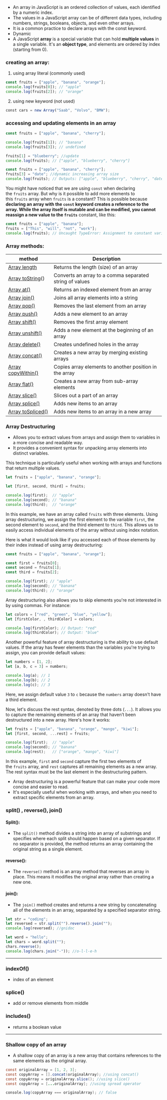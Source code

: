 - An array in JavaScript is an ordered collection of values, each identified by a numeric index. 
- The values in a JavaScript array can be of different data types, including numbers, strings, booleans, objects, and even other arrays.
-  It is a common practice to declare arrays with the const keyword.
- Dynamic
- A JavaScript **array** is a special variable that can hold **multiple values** in a single variable. It's an **object type**, and elements are ordered by index (starting from 0).
### creating an array:
1. using array literal (commonly used)
```js
const fruits = ["apple", "banana", "orange"];
console.log(fruits[0]); // "apple"
console.log(fruits[2]); // "orange"
```


2. using new keyword (not used)
```js
const cars = new Array("Saab", "Volvo", "BMW");
```

### accessing and updating elements in an array
```js
const fruits = ["apple", "banana", "cherry"];

console.log(fruits[1]); // "banana"
console.log(fruits[3]); // undefined

fruits[1] = "blueberry"; //update
console.log(fruits); // ["apple", "blueberry", "cherry"]

const fruits = ["apple", "banana", "cherry"];
fruits[3] = "date"; //dynamic increasing array size
console.log(fruits); // Outputs: ["apple", "blueberry", "cherry", "date"]

```

You might have noticed that we are using `const` when declaring the `fruits` array. But why is it possible to add more elements to this `fruits` array when `fruits` is a constant? This is possible because **declaring an array with the `const` keyword creates a reference to the array. While the array itself is mutable and can be modified, you cannot reassign a new value to the `fruits`** constant, like this:

```js
const fruits = ["apple", "banana"];
fruits = ["This", "will", "not", "work"];
console.log(fruits); // Uncaught TypeError: Assignment to constant variable.
```
### Array methods:
| method                                                                                  | Description                                             |
| --------------------------------------------------------------------------------------- | ------------------------------------------------------- |
| [Array length](https://www.w3schools.com/js/js_array_methods.asp#mark_length)           | Returns the length (size) of an array                   |
| [Array toString](https://www.w3schools.com/js/js_array_methods.asp#mark_tostring)()     | Converts an array to a comma separated string of values |
| [Array at()](https://www.w3schools.com/js/js_array_methods.asp#mark_at)                 | Returns an indexed element from an array                |
| [Array join()](https://www.w3schools.com/js/js_array_methods.asp#mark_join)             | Joins all array elements into a string                  |
| [Array pop()](https://www.w3schools.com/js/js_array_methods.asp#mark_pop)               | Removes the last element from an array                  |
| [Array push()](https://www.w3schools.com/js/js_array_methods.asp#mark_push)             | Adds a new element to an array                          |
| [Array shift()](https://www.w3schools.com/js/js_array_methods.asp#mark_shift)           | Removes the first array element                         |
| [Array unshift()](https://www.w3schools.com/js/js_array_methods.asp#mark_unshift)       | Adds a new element at the beginning of an array         |
| [Array delete()](https://www.w3schools.com/js/js_array_methods.asp#mark_delete)         | Creates undefined holes in the array                    |
| [Array concat()](https://www.w3schools.com/js/js_array_methods.asp#mark_concat)         | Creates a new array by merging existing arrays          |
| [Array copyWithin()](https://www.w3schools.com/js/js_array_methods.asp#mark_copywithin) | Copies array elements to another position in the array  |
| [Array flat()](https://www.w3schools.com/js/js_array_methods.asp#mark_flat)             | Creates a new array from sub-array elements             |
| [Array slice()](https://www.w3schools.com/js/js_array_methods.asp#mark_slice)           | Slices out a part of an array                           |
| [Array splice()](https://www.w3schools.com/js/js_array_methods.asp#mark_splice)         | Adds new items to an array                              |
| [Array toSpliced()](https://www.w3schools.com/js/js_array_methods.asp#mark_tospliced)   | Adds new items to an array in a new array               |

### Array Destructuring

- Allows you to extract values from arrays and assign them to variables in a more concise and readable way. 
- It provides a convenient syntax for unpacking array elements into distinct variables.

This technique is particularly useful when working with arrays and functions that return multiple values. 

```js
let fruits = ["apple", "banana", "orange"];

let [first, second, third] = fruits;

console.log(first);  // "apple"
console.log(second); // "banana"
console.log(third);  // "orange"
```

In this example, we have an array called `fruits` with three elements. Using array destructuring, we assign the first element to the variable `first`, the second element to `second`, and the third element to `third`. This allows us to easily access individual elements of the array without using index notation.

Here is what it would look like if you accessed each of those elements by their index instead of using array destructuring:

```js
const fruits = ["apple", "banana", "orange"];

const first = fruits[0];
const second = fruits[1];
const third = fruits[2];

console.log(first); // "apple"
console.log(second); // "banana"
console.log(third); // "orange"
```

Array destructuring also allows you to skip elements you're not interested in by using commas. For instance:

```js
let colors = ["red", "green", "blue", "yellow"];
let [firstColor, , thirdColor] = colors;

console.log(firstColor); // Output: "red"
console.log(thirdColor); // Output: "blue"
```

Another powerful feature of array destructuring is the ability to use default values. If the array has fewer elements than the variables you're trying to assign, you can provide default values:

```js
let numbers = [1, 2];
let [a, b, c = 3] = numbers;

console.log(a); // 1
console.log(b); // 2
console.log(c); // 3
```

Here, we assign default value `3` to `c` because the `numbers` array doesn't have a third element.

Now, let's discuss the rest syntax, denoted by three dots (`...`). It allows you to capture the remaining elements of an array that haven’t been destructured into a new array. Here's how it works:

```js
let fruits = ["apple", "banana", "orange", "mango", "kiwi"];
let [first, second, ...rest] = fruits;

console.log(first);  // "apple"
console.log(second); // "banana"
console.log(rest);   // ["orange", "mango", "kiwi"]
```

In this example, `first` and `second` capture the first two elements of the `fruits` array, and `rest` captures all remaining elements as a new array. The rest syntax must be the last element in the destructuring pattern.

- Array destructuring is a powerful feature that can make your code more concise and easier to read. 
- It's especially useful when working with arrays, and when you need to extract specific elements from an array.
### split() , reverse(), join()
#### Split():
- The `split()` method divides a string into an array of substrings and specifies where each split should happen based on a given separator. If no separator is provided, the method returns an array containing the original string as a single element.
#### reverse():
- The `reverse()` method is an array method that reverses an array in place. This means it modifies the original array rather than creating a new one.
#### join():
- The `join()` method creates and returns a new string by concatenating all of the elements in an array, separated by a specified separator string.
```js
let str = "coding";
let reversed = str.split("").reverse().join("");
console.log(reversed); //gnidoc
```

```js
let word = "hello";
let chars = word.split("");
chars.reverse();
console.log(chars.join("-")); //o-l-l-e-h
```

---
### indexOf()
- index of an element
### splice()
- add or remove elements from middle
### includes()
- returns a boolean value
----
### Shallow copy of an array
- A shallow copy of an array is a new array that contains references to the same elements as the original array.
```java
const originalArray = [1, 2, 3];
const copyArray = [].concat(originalArray); //using concat()
const copyArray = originalArray.slice(); //using slice()
const copyArray = [...originalArray]; //using spread operator

console.log(copyArray === originalArray); // false

```